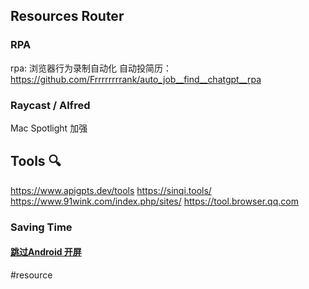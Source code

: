 ## Resources Router
### RPA
rpa: 浏览器行为录制自动化
自动投简历： https://github.com/Frrrrrrrrank/auto_job__find__chatgpt__rpa

### Raycast / Alfred
Mac Spotlight 加强

## Tools 🔍
https://www.apigpts.dev/tools
https://sinqi.tools/
https://www.91wink.com/index.php/sites/
https://tool.browser.qq.com

### Saving Time
#### [跳过Android 开屏](https://github.com/zfdang/Android-Touch-Helper)

#resource 